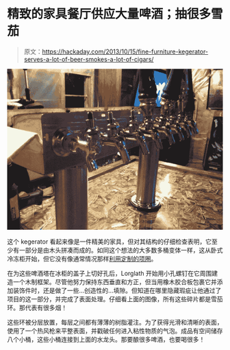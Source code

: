 # 精致的家具餐厅供应大量啤酒；抽很多雪茄

> 原文：<https://hackaday.com/2013/10/15/fine-furniture-kegerator-serves-a-lot-of-beer-smokes-a-lot-of-cigars/>

![diy-kegerator](img/64ff3f919037cb412f5ac2180fe94443.png)

这个 kegerator 看起来像是一件精美的家具，但对其结构的仔细检查表明，它至少有一部分是由木头拼凑而成的。如同这个想法的大多数多桶变体一样，这从卧式冷冻柜开始，但它没有像通常情况那样[利用定制的项圈](http://hackaday.com/2013/04/16/building-a-kegerator-with-visual-style/)。

在为这些啤酒塔在冰柜的盖子上切好孔后，Lorglath 开始用小孔螺钉在它周围建造一个木制框架。尽管他努力保持东西垂直和方正，但当用橡木胶合板包裹它并添加装饰件时，还是做了一些…创造性的…填隙。但知道在哪里隐藏瑕疵让他通过了项目的这一部分，并完成了表面处理。仔细看上面的图像，所有这些碎片都是雪茄环。那代表有很多烟！

这些环被分层放置，每层之间都有薄薄的树脂灌注。为了获得光滑和清晰的表面，使用了一个热风枪来平整表面，并戳破任何进入粘性物质的气泡。成品有空间储存八个小桶，这些小桶连接到上面的水龙头。那要酿很多啤酒，也要喝很多！